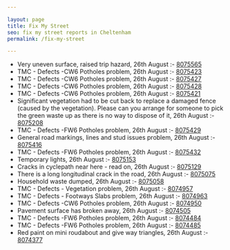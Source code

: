 ```yaml
---

layout: page
title: Fix My Street
seo: fix my street reports in Cheltenham
permalink: /fix-my-street

---
```


<!-- fix_marker starts -->

- Very uneven surface, raised trip hazard, 26th August :- [8075565](https://www.fixmystreet.com/report/8075565)
- TMC - Defects -CW6 Potholes  problem, 26th August :- [8075423](https://www.fixmystreet.com/report/8075423)
- TMC - Defects -CW6 Potholes  problem, 26th August :- [8075427](https://www.fixmystreet.com/report/8075427)
- TMC - Defects -CW6 Potholes  problem, 26th August :- [8075428](https://www.fixmystreet.com/report/8075428)
- TMC - Defects -CW6 Potholes  problem, 26th August :- [8075421](https://www.fixmystreet.com/report/8075421)
- Significant vegetation had to be cut back to replace a damaged fence (caused by the vegetation). Please can you arrange for someone to pick the green waste up as there is no way to dispose of it, 26th August :- [8075208](https://www.fixmystreet.com/report/8075208)
- TMC - Defects -FW6 Potholes problem, 26th August :- [8075429](https://www.fixmystreet.com/report/8075429)
- General road markings, lines and stud issues problem, 26th August :- [8075416](https://www.fixmystreet.com/report/8075416)
- TMC - Defects -FW6 Potholes problem, 26th August :- [8075432](https://www.fixmystreet.com/report/8075432)
- Temporary lights, 26th August :- [8075153](https://www.fixmystreet.com/report/8075153)
- Cracks in cyclepath near here - read on, 26th August :- [8075129](https://www.fixmystreet.com/report/8075129)
- There is a long longitudinal crack in the road, 26th August :- [8075075](https://www.fixmystreet.com/report/8075075)
- Household waste dumped, 26th August :- [8075058](https://www.fixmystreet.com/report/8075058)
- TMC - Defects - Vegetation problem, 26th August :- [8074957](https://www.fixmystreet.com/report/8074957)
- TMC - Defects - Footways Slabs problem, 26th August :- [8074963](https://www.fixmystreet.com/report/8074963)
- TMC - Defects -CW6 Potholes  problem, 26th August :- [8074950](https://www.fixmystreet.com/report/8074950)
- Pavement surface has broken away, 26th August :- [8074505](https://www.fixmystreet.com/report/8074505)
- TMC - Defects -FW6 Potholes problem, 26th August :- [8074484](https://www.fixmystreet.com/report/8074484)
- TMC - Defects -FW6 Potholes problem, 26th August :- [8074485](https://www.fixmystreet.com/report/8074485)
- Red paint on mini roudabout and give way triangles, 26th August :- [8074377](https://www.fixmystreet.com/report/8074377)

<!-- fix_marker ends -->